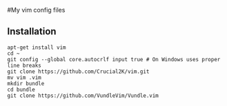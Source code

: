#My vim config files
## Installation
```
apt-get install vim 
cd ~
git config --global core.autocrlf input true # On Windows uses proper line breaks
git clone https://github.com/Crucial2K/vim.git
mv vim .vim
mkdir bundle
cd bundle
git clone https://github.com/VundleVim/Vundle.vim
```


